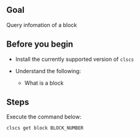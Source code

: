 ## Goal

Query infomation of a block

## Before you begin

* Install the currently supported version of `clscs`

* Understand the following:
  * What is a block

## Steps

Execute the command below:

```sh
clscs get block BLOCK_NUMBER
```